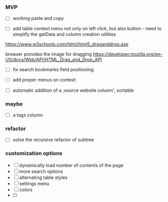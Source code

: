 

### MVP
- [ ] working paste and copy
- [ ] add table context menu not only on left click, but also button - need to simplify the getData and column creation utilities





https://www.w3schools.com/html/html5_draganddrop.asp

browser provides the image for dragging
https://developer.mozilla.org/en-US/docs/Web/API/HTML_Drag_and_Drop_API

- [ ]  fix search bookmarks field positioning
- [ ]  add proper menus on context


- [ ] automatic addition of a ;source website column', sortable


### maybe
- [ ] a tags column


### refactor

- [ ] solve the recursive refactor of subtree

### customization options
- [ ]  dynamically load number of contents of the page
- [ ] more search options
- [ ] alternating table styles
- [ ]  settings menu
- [ ] colors
- [ ] 
